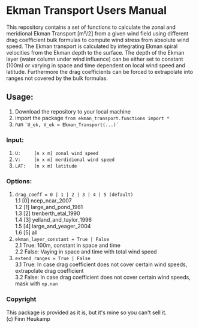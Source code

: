 # Ekman Transport Users Manual

This repository contains a set of functions to calculate the zonal and meridional Ekman Transport [m²/2] from a given wind field using different drag coefficient bulk formulas to compute wind stress from absolute wind speed. The Ekman transport is calculated by integrating Ekman spiral velocities from the Ekman depth to the surface. The depth of the Ekman layer (water column under wind influence) can be either set to constant (100m) or varying in space and time dependent on local wind speed and latitude.
Furthermore the drag coefficients can be forced to extrapolate into ranges not covered by the bulk formulas.

## Usage:
  1. Download the repository to your local machine
  2. import the package ```from ekman_transport.functions import *```
  3. run ``` `U_ek, V_ek = Ekman_Transport(...)´ ```
  
### Input:
1. ```U:     [n x m] zonal wind speed ```
2. ```V:     [n x m] merdidional wind speed ```
3. ```LAT:   [n x m] latitude ```

### Options:
  1. `drag_coeff = 0 | 1 | 2 | 3 | 4 | 5 (default)`  
  1.1 [0] ncep_ncar_2007  
  1.2 [1] large_and_pond_1981  
  1.3 [2] trenberth_etal_1990  
  1.4 [3] yelland_and_taylor_1996  
  1.5 [4] large_and_yeager_2004  
  1.6 [5] all  
  2. `ekman_layer_constant = True | False `  
  2.1 True: 100m, constant in space and time  
  2.2 False: Vaying in space and time with total wind speed  
  3. `extend_ranges = True | False`  
  3.1 True: In case drag coefficient does not cover certain wind speeds, extrapolate drag coefficient  
  3.2 False: In case drag coefficient does not cover certain wind speeds, mask with `np.nan`  
  
### Copyright
This package is provided as it is, but it's mine so you can't sell it.   
(c) Finn Heukamp


